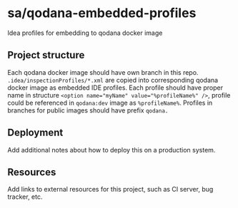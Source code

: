# sa/qodana-embedded-profiles

Idea profiles for embedding to qodana docker image

## Project structure
Each qodana docker image should have own branch in this repo. 
```.idea/inspectionProfiles/*.xml``` are copied into corresponding qodana docker image as embedded IDE profiles.
Each profile should have proper name in structure ```<option name="myName" value="%profileName%" />```, 
profile could be referenced in ```qodana:dev``` image as ```%profileName%```.
Profiles in branches for public images should have prefix ```qodana.```

## Deployment

Add additional notes about how to deploy this on a production system.

## Resources

Add links to external resources for this project, such as CI server, bug tracker, etc.
